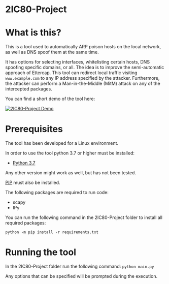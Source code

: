 # 2IC80-Project

# What is this?

This is a tool used to automatically ARP poison hosts on the local network, as well as DNS spoof them at the same time.

It has options for selecting interfaces, whitelisting certain hosts, DNS spoofing specific domains, or all.
The idea is to improve the semi-automatic approach of Ettercap. This tool can redirect local traffic visiting `www.example.com` to any IP address specified by the attacker. Furthermore, the attacker can perform a Man-in-the-Middle (MitM) attack on any of the intercepted packages.


You can find a short demo of the tool here: 

[![2IC80-Project Demo](https://i.ytimg.com/vi/Vbff_NE_RN0/hqdefault.jpg?sqp=-oaymwEjCPYBEIoBSFryq4qpAxUIARUAAAAAGAElAADIQj0AgKJDeAE=&rs=AOn4CLDoX8OeNvVGShUI0lIb188gOVDTjw)](https://youtu.be/Vbff_NE_RN0)

# Prerequisites

The tool has been developed for a Linux environment.

In order to use the tool python 3.7 or higher must be installed:
 - [Python 3.7](https://www.python.org/downloads/release/python-370/)
 
Any other version might work as well, but has not been tested.

 [PIP](https://pip.pypa.io/en/stable/installing/) must also be installed.

The following packages are required to run code:
- scapy
- IPy

You can run the following command in the 2IC80-Project folder to install all required packages:
```
python -m pip install -r requirements.txt
```

# Running the tool

In the 2IC80-Project folder run the following command: ``python main.py``

Any options that can be specified will be prompted during the execution.
